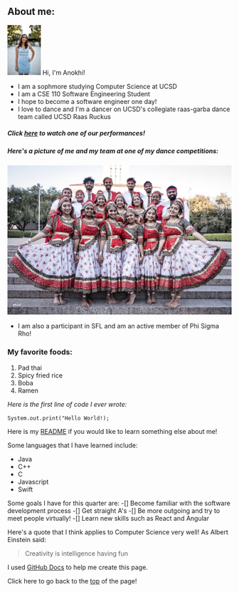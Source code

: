 ## **About me**:

<img src="IMG_0048.jpg" alt="anokhi" width="75"> Hi, I'm Anokhi!
- I am a sophmore studying Computer Science at UCSD
- I am a CSE 110 Software Engineering Student
- I hope to become a software engineer one day!
- I love to dance and I'm a dancer on UCSD's collegiate raas-garba dance team called UCSD Raas Ruckus
##### *Click [here](https://www.youtube.com/watch?v=IEmuCr9zv6I) to watch one of our performances*! 
##### *Here's a picture of me and my team at one of my dance competitions:* 

![ruckus](Ruckus.jpg)
- I am also a participant in SFL and am an active member of Phi Sigma Rho!

### My favorite foods:
1. Pad thai
2. Spicy fried rice
3. Boba
4. Ramen

*Here is the first line of code I ever wrote:*
```
System.out.print("Hello World!);
```

Here is my [README](https://github.com/anokhimehta/User-Page/blob/main/README.md) if you would like to learn something else about me!

Some languages that I have learned include:
- Java
- C++
- C
- Javascript
- Swift

Some goals I have for this quarter are:
-[] Become familiar with the software development process
-[] Get straight A's
-[] Be more outgoing and try to meet people virtually!
-[] Learn new skills such as React and Angular

Here's a quote that I think applies to Computer Science very well!
As Albert Einstein said:
> Creativity is intelligence having fun

I used [GitHub Docs](https://docs.github.com/en/github/writing-on-github/basic-writing-and-formatting-syntax) to help me create this page.

Click here to go back to the [top](#about-me) of the page!
